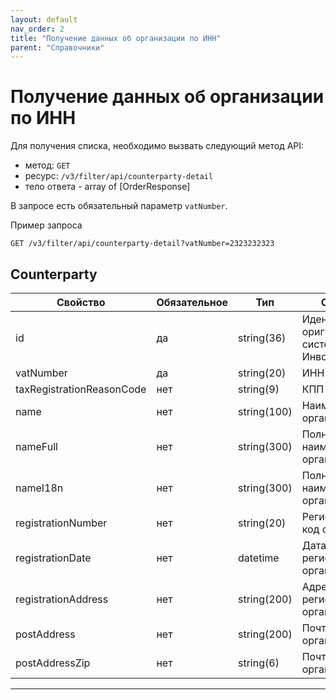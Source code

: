 ```yaml
---
layout: default
nav_order: 2
title: "Получение данных об организации по ИНН"
parent: "Справочники"
---
```


# Получение данных об организации по ИНН

Для получения списка, необходимо вызвать следующий метод API:

- метод: `GET`
- ресурс: `/v3/filter/api/counterparty-detail`
- тело ответа - array of [OrderResponse]

В запросе есть обязательный параметр `vatNumber`.

Пример запроса
```
GET /v3/filter/api/counterparty-detail?vatNumber=2323232323
```

## Counterparty

| Свойство                  | Обязательное | Тип             | Описание                                                                                                                                          |
|---------------------------|--------------|-----------------|---------------------------------------------------------------------------------------------------------------------------------------------------|
| id                        | да           | string(36)      | Идентификатор оригнизации в системе Инвойсбокс                                                                                                                |
| vatNumber                 | да           | string(20)      | ИНН                                                                                                     |
| taxRegistrationReasonCode | нет          | string(9)       | КПП                                                               |
| name                      | нет          | string(100)     | Наименование организации                                                         |
| nameFull                  | нет          | string(300)     | Полное наименование организации                                                                                                 |
| nameI18n                  | нет          | string(300)     | Полное наименование организации                                                                                                          |
| registrationNumber        | нет          | string(20)      | Регистрационный код организации                                                                                                                |
| registrationDate          | нет          | datetime        | Дата регистрации организации                                                                                                                    |
| registrationAddress       | нет          | string(200)     | Адрес регистрации организации                                                                                                                      |
| postAddress               | нет          | string(200)     | Почтовый адрес организации                                                                                                            |
| postAddressZip            | нет          | string(6)       | Почтовый индекс организации                                                                                                                  |


---
